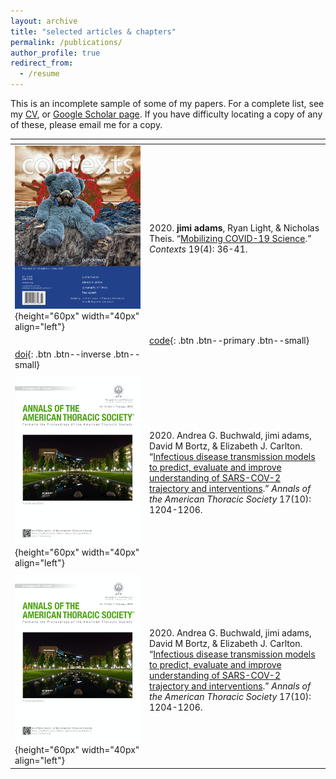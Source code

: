 ```yaml
---
layout: archive
title: "selected articles & chapters"
permalink: /publications/
author_profile: true
redirect_from:
  - /resume
---
```

This is an incomplete sample of some of my papers. For a complete list, see my [CV](/cv/), or [Google Scholar page](https://scholar.google.com/citations?user=G-u6TvEAAAAJ). If you have difficulty locating a copy of any of these, please email me for a copy.

| <!-- -->    | <!-- -->    |
|-|---------------|
|![](../images/ctx.png){height="60px" width="40px" align="left"} | 2020. **jimi adams**, Ryan Light, & Nicholas Theis. “[Mobilizing COVID-19 Science](https://jimiadams.github.io/Contexts_PubMed/).” *Contexts* 19(4): 36-41. |
| | [code](https://github.com/jimiadams/Contexts_PubMed){: .btn .btn--primary .btn--small}
 [doi](https://doi.org/10.1177/1536504220977933){: .btn .btn--inverse .btn--small} |
| | |
|![](../images/aats.png){height="60px" width="40px" align="left"} | 2020. Andrea G. Buchwald, jimi adams, David M Bortz, & Elizabeth J. Carlton. “[Infectious disease transmission models to predict, evaluate and improve understanding of SARS-COV-2 trajectory and interventions](https://www.atsjournals.org/doi/full/10.1513/AnnalsATS.202005-501PS).” *Annals of the American Thoracic Society* 17(10): 1204-1206. |
| | |
|![](../images/aats.png){height="60px" width="40px" align="left"} | 2020. Andrea G. Buchwald, jimi adams, David M Bortz, & Elizabeth J. Carlton. “[Infectious disease transmission models to predict, evaluate and improve understanding of SARS-COV-2 trajectory and interventions](https://www.atsjournals.org/doi/full/10.1513/AnnalsATS.202005-501PS).” *Annals of the American Thoracic Society* 17(10): 1204-1206. |

